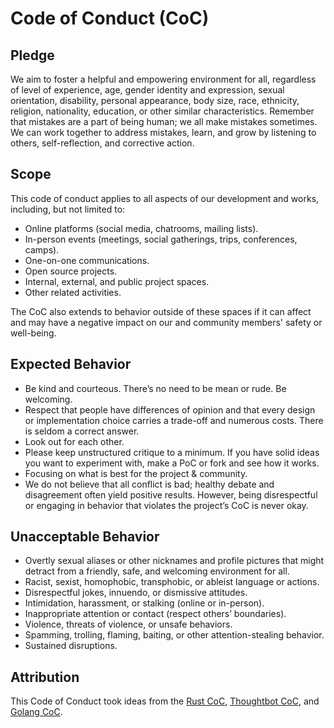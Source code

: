 # Code of Conduct (CoC)

## Pledge
We aim to foster a helpful and empowering environment for all, regardless of level of experience, age, gender identity and expression, sexual orientation, disability, personal appearance, body size, race, ethnicity, religion, nationality, education, or other similar characteristics. Remember that mistakes are a part of being human; we all make mistakes sometimes. We can work together to address mistakes, learn, and grow by listening to others, self-reflection, and corrective action.

## Scope

This code of conduct applies to all aspects of our development and works, including, but not limited to:

- Online platforms (social media, chatrooms, mailing lists).
- In-person events (meetings, social gatherings, trips, conferences, camps).
- One-on-one communications.
- Open source projects.
- Internal, external, and public project spaces.
- Other related activities.

The CoC also extends to behavior outside of these spaces if it can affect and may have a negative impact on our and community members' safety or well-being.

## Expected Behavior

- Be kind and courteous. There’s no need to be mean or rude. Be welcoming.
- Respect that people have differences of opinion and that every design or implementation choice carries a trade-off and numerous costs. There is seldom a correct answer.
- Look out for each other.
- Please keep unstructured critique to a minimum. If you have solid ideas you want to experiment with, make a PoC or fork and see how it works.
- Focusing on what is best for the project & community.
- We do not believe that all conflict is bad; healthy debate and disagreement often yield positive results. However, being disrespectful or engaging in behavior that violates the project’s CoC is never okay.

## Unacceptable Behavior

- Overtly sexual aliases or other nicknames and profile pictures that might detract from a friendly, safe, and welcoming environment for all.
- Racist, sexist, homophobic, transphobic, or ableist language or actions.
- Disrespectful jokes, innuendo, or dismissive attitudes.
- Intimidation, harassment, or stalking (online or in-person).
- Inappropriate attention or contact (respect others’ boundaries).
- Violence, threats of violence, or unsafe behaviors.
- Spamming, trolling, flaming, baiting, or other attention-stealing behavior.
- Sustained disruptions.

## Attribution

This Code of Conduct took ideas from the [Rust CoC](https://www.rust-lang.org/policies/code-of-conduct), [Thoughtbot CoC](https://thoughtbot.com/playbook/our-company/community-code-of-conduct), and [Golang CoC](https://go.dev/conduct).
